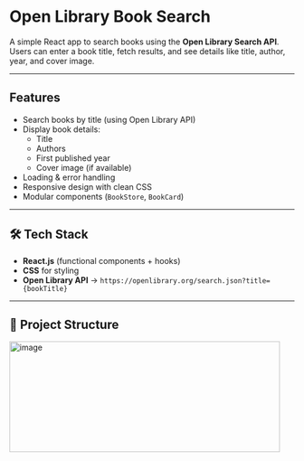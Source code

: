 # Open Library Book Search

A simple React app to search books using the **Open Library Search API**.  
Users can enter a book title, fetch results, and see details like title, author, year, and cover image.

---

##  Features

- Search books by title (using Open Library API)  
- Display book details:
  - Title
  - Authors
  - First published year
  - Cover image (if available)
- Loading & error handling
- Responsive design with clean CSS
- Modular components (`BookStore`, `BookCard`)

---

## 🛠️ Tech Stack

- **React.js** (functional components + hooks)  
- **CSS** for styling  
- **Open Library API** → `https://openlibrary.org/search.json?title={bookTitle}`  

---

## 📂 Project Structure
<img width="478" height="196" alt="image" src="https://github.com/user-attachments/assets/75a0eae8-0ae4-4997-bc99-d5fd9c1d6d9f" />

